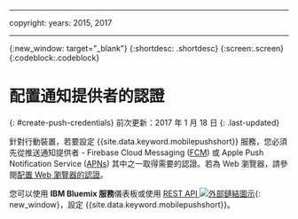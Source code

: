
---

copyright:
 years: 2015, 2017

---

{:new_window: target="_blank"}
{:shortdesc: .shortdesc}
{:screen:.screen}
{:codeblock:.codeblock}

# 配置通知提供者的認證
{: #create-push-credentials}
前次更新：2017 年 1 月 18 日
{: .last-updated}

針對行動裝置，若要設定 {{site.data.keyword.mobilepushshort}} 服務，您必須先從推送通知提供者 -
Firebase Cloud Messaging ([FCM](t_push_provider_android.html)) 或 Apple Push Notification Service ([APNs](t_push_provider_ios.html)) 其中之一取得需要的認證。若為 Web 瀏覽器，請參閱[配置 Web 瀏覽器的認證](t_push_provider_safari.html)。

您可以使用 **IBM Bluemix 服務**儀表板或使用
[REST API ![外部鏈結圖示](../../icons/launch-glyph.svg "外部鏈結圖示")](https://mobile.{DomainName}/imfpush/ "外部鏈結圖示"){: new_window}，設定 {{site.data.keyword.mobilepushshort}}。
